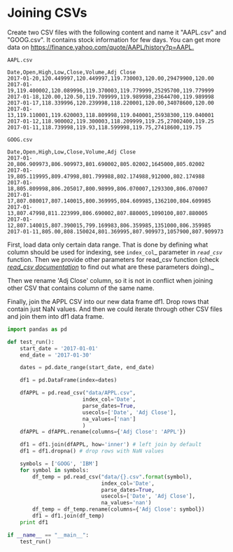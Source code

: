 # Joining CSVs

Create two CSV files with the following content and name it "AAPL.csv" and "GOOG.csv". It contains stock information for few days. You can get more data on [https://finance.yahoo.com/quote/AAPL/history?p=AAPL. ](https://finance.yahoo.com/quote/AAPL/history?p=AAPL)

```
AAPL.csv

Date,Open,High,Low,Close,Volume,Adj Close
2017-01-20,120.449997,120.449997,119.730003,120.00,29479900,120.00
2017-01-19,119.400002,120.089996,119.370003,119.779999,25295700,119.779999
2017-01-18,120.00,120.50,119.709999,119.989998,23644700,119.989998
2017-01-17,118.339996,120.239998,118.220001,120.00,34078600,120.00
2017-01-13,119.110001,119.620003,118.809998,119.040001,25938300,119.040001
2017-01-12,118.900002,119.300003,118.209999,119.25,27002400,119.25
2017-01-11,118.739998,119.93,118.599998,119.75,27418600,119.75
```

```
GOOG.csv

Date,Open,High,Low,Close,Volume,Adj Close
2017-01-20,806.909973,806.909973,801.690002,805.02002,1645000,805.02002
2017-01-19,805.119995,809.47998,801.799988,802.174988,912000,802.174988
2017-01-18,805.809998,806.205017,800.98999,806.070007,1293300,806.070007
2017-01-17,807.080017,807.140015,800.369995,804.609985,1362100,804.609985
2017-01-13,807.47998,811.223999,806.690002,807.880005,1090100,807.880005
2017-01-12,807.140015,807.390015,799.169983,806.359985,1351000,806.359985
2017-01-11,805.00,808.150024,801.369995,807.909973,1057900,807.909973
```

First, load data only certain data range. That is done by defining what column should be used for indexing, see `index_col`_ parameter in _`read_csv`_ function. Then we provide other parameters for read\_csv function \(check _[_read\_csv documentation_](http://pandas.pydata.org/pandas-docs/stable/generated/pandas.read_csv.html)_ to find out what are these parameters doing\)._

Then we rename 'Adj Close' column, so it is not in conflict when joining other CSV that contains column of the same name. 

Finally, join the APPL CSV into our new data frame df1. Drop rows that contain just NaN values. And then we could iterate through other CSV files and join them into df1 data frame. 

```py
import pandas as pd

def test_run():
    start_date = '2017-01-01'
    end_date = '2017-01-30'

    dates = pd.date_range(start_date, end_date)

    df1 = pd.DataFrame(index=dates)

    dfAPPL = pd.read_csv("data/APPL.csv",
                        index_col='Date',
                        parse_dates=True,
                        usecols=['Date', 'Adj Close'],
                        na_values=['nan']
                        )
    dfAPPL = dfAPPL.rename(columns={'Adj Close': 'APPL'})

    df1 = df1.join(dfAPPL, how='inner') # left join by default
    df1 = df1.dropna() # drop rows with NaN values

    symbols = ['GOOG', 'IBM']
    for symbol in symbols:
        df_temp = pd.read_csv("data/{}.csv".format(symbol),
                              index_col='Date',
                              parse_dates=True,
                              usecols=['Date', 'Adj Close'],
                              na_values='nan')
        df_temp = df_temp.rename(columns={'Adj Close': symbol})
        df1 = df1.join(df_temp)
    print df1

if __name__ == "__main__":
    test_run()
```



